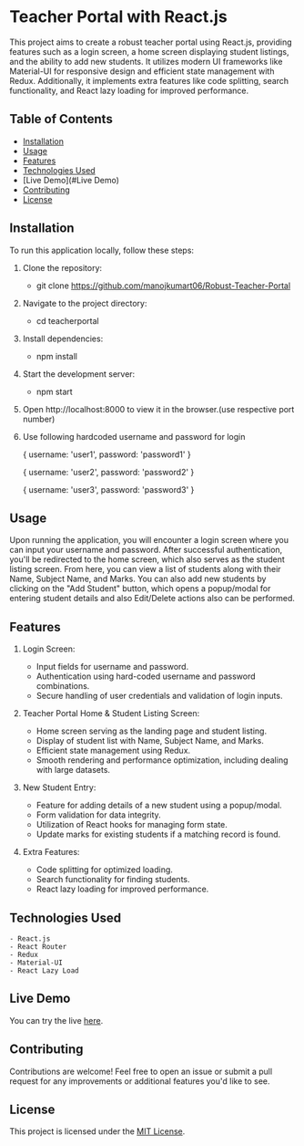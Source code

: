 # Teacher Portal with React.js

This project aims to create a robust teacher portal using React.js, providing features such as a login screen, a home screen displaying student listings, and the ability to add new students. It utilizes modern UI frameworks like Material-UI for responsive design and efficient state management with Redux. Additionally, it implements extra features like code splitting, search functionality, and React lazy loading for improved performance.

## Table of Contents

- [Installation](#installation)
- [Usage](#usage)
- [Features](#features)
- [Technologies Used](#technologies-used)
- [Live Demo](#Live Demo)
- [Contributing](#contributing)
- [License](#license)

## Installation

To run this application locally, follow these steps:

1. Clone the repository:
    - git clone <https://github.com/manojkumart06/Robust-Teacher-Portal>

2. Navigate to the project directory:
    - cd teacherportal

3. Install dependencies:
    - npm install

4. Start the development server:
    - npm start

5. Open http://localhost:8000 to view it in the browser.(use respective port number)

6. Use following hardcoded username and password for login

    { username: 'user1', password: 'password1' }
   
    { username: 'user2', password: 'password2' }
   
    { username: 'user3', password: 'password3' }

## Usage
Upon running the application, you will encounter a login screen where you can input your username and password. After successful authentication, you'll be redirected to the home screen, which also serves as the student listing screen. From here, you can view a list of students along with their Name, Subject Name, and Marks. You can also add new students by clicking on the "Add Student" button, which opens a popup/modal for entering student details and also Edit/Delete actions also can be performed.

## Features
1. Login Screen:

    - Input fields for username and password.
    - Authentication using hard-coded username and password combinations.
    - Secure handling of user credentials and validation of login inputs.

2. Teacher Portal Home & Student Listing Screen:

    - Home screen serving as the landing page and student listing.
    - Display of student list with Name, Subject Name, and Marks.
    - Efficient state management using Redux.
    - Smooth rendering and performance optimization, including dealing with large datasets.

3. New Student Entry:

    - Feature for adding details of a new student using a popup/modal.
    - Form validation for data integrity.
    - Utilization of React hooks for managing form state.
    - Update marks for existing students if a matching record is found.

4. Extra Features:

    - Code splitting for optimized loading.
    - Search functionality for finding students.
    - React lazy loading for improved performance.

## Technologies Used

    - React.js
    - React Router
    - Redux
    - Material-UI
    - React Lazy Load

## Live Demo
You can try the live [here](https://robustteacherportal.netlify.app/).

## Contributing

Contributions are welcome! Feel free to open an issue or submit a pull request for any improvements or additional features you'd like to see.

## License

This project is licensed under the [MIT License](LICENSE).
